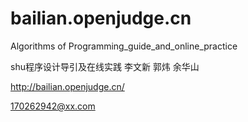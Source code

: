 bailian.openjudge.cn
====================

Algorithms of Programming_guide_and_online_practice

shu程序设计导引及在线实践  李文新 郭炜  余华山

http://bailian.openjudge.cn/

170262942@xx.com
